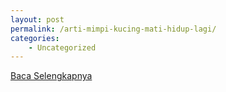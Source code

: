 ```yaml
---
layout: post
permalink: /arti-mimpi-kucing-mati-hidup-lagi/
categories:
    - Uncategorized
---
```


[Baca Selengkapnya](/10)